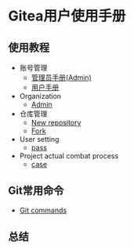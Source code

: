 # Gitea用户使用手册

## 使用教程
* 账号管理
  * [管理员手册(Admin)](resources/gitea_admin.md)
  * [用户手册](resources/account_umber.md)
* Organization
  * [Admin](resources/gitea_admin.md)
* 仓库管理
  * [New repository](resources/new_repository.md)
  * [Fork](resources/frok.md)
* User setting
  * [pass](resources/user_setting.md)
* Project actual combat process
  * [case](resources/case.md)

## Git常用命令
* [Git commands](resources/git_commands.md)

## 总结
